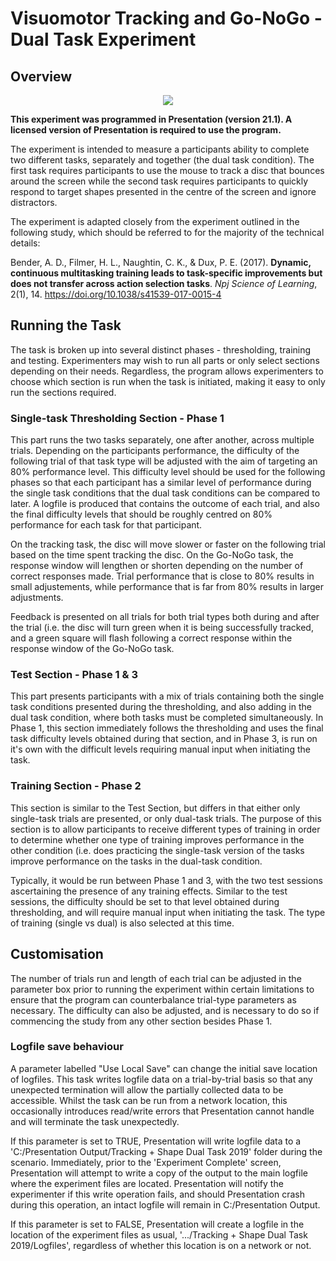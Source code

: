 # Visuomotor Tracking and Go-NoGo - Dual Task Experiment

## Overview

<p align="center"> <img src="https://github.com/mike-ology/Dual-visual-tracking-and-shape-discrimination-task/blob/master/Stimuli/example.gif"> </p>

**This experiment was programmed in Presentation (version 21.1). A licensed version of Presentation is required to use the program.**
 
The experiment is intended to measure a participants ability to complete two different tasks, separately and together (the dual task condition). The first task requires participants to use the mouse to track a disc that bounces around the screen while the second task requires participants to quickly respond to target shapes presented in the centre of the screen and ignore distractors.

The experiment is adapted closely from the experiment outlined in the following study, which should be referred to for the majority of the technical details:

Bender, A. D., Filmer, H. L., Naughtin, C. K., & Dux, P. E. (2017). **Dynamic, continuous multitasking training leads to task-specific improvements but does not transfer across action selection tasks**. *Npj Science of Learning*, 2(1), 14. https://doi.org/10.1038/s41539-017-0015-4

## Running the Task

The task is broken up into several distinct phases - thresholding, training and testing. Experimenters may wish to run all parts or only select sections depending on their needs. Regardless, the program allows experimenters to choose which section is run when the task is initiated, making it easy to only run the sections required.

### Single-task Thresholding Section - Phase 1

This part runs the two tasks separately, one after another, across multiple trials. Depending on the participants performance, the difficulty of the following trial of that task type will be adjusted with the aim of targeting an 80% performance level. This difficulty level should be used for the following phases so that each participant has a similar level of performance during the single task conditions that the dual task conditions can be compared to later. A logfile is produced that contains the outcome of each trial, and also the final difficulty levels that should be roughly centred on 80% performance for each task for that participant.

On the tracking task, the disc will move slower or faster on the following trial based on the time spent tracking the disc. On the Go-NoGo task, the response window will lengthen or shorten depending on the number of correct responses made. Trial performance that is close to 80% results in small adjustements, while performance that is far from 80% results in larger adjustments. 

Feedback is presented on all trials for both trial types both during and after the trial (i.e. the disc will turn green when it is being successfully tracked, and a green square will flash following a correct response within the response window of the Go-NoGo task.

### Test Section - Phase 1 & 3

This part presents participants with a mix of trials containing both the single task conditions presented during the thresholding, and also adding in the dual task condition, where both tasks must be completed simultaneously. In Phase 1, this section immediately follows the thresholding and uses the final task difficulty levels obtained during that section, and in Phase 3, is run on it's own with the difficult levels requiring manual input when initiating the task.

### Training Section - Phase 2

This section is similar to the Test Section, but differs in that either only single-task trials are presented, or only dual-task trials. The purpose of this section is to allow participants to receive different types of training in order to determine whether one type of training improves performance in the other condition (i.e. does practicing the single-task version of the tasks improve performance on the tasks in the dual-task condition.

Typically, it would be run between Phase 1 and 3, with the two test sessions ascertaining the presence of any training effects. Similar to the test sessions, the difficulty should be set to that level obtained during thresholding, and will require manual input when initiating the task. The type of training (single vs dual) is also selected at this time.

## Customisation

The number of trials run and length of each trial can be adjusted in the parameter box prior to running the experiment within certain limitations to ensure that the program can counterbalance trial-type parameters as necessary. The difficulty can also be adjusted, and is necessary to do so if commencing the study from any other section besides Phase 1.

### Logfile save behaviour

A parameter labelled "Use Local Save" can change the initial save location of logfiles. This task writes logfile data on a trial-by-trial basis so that any unexpected termination will allow the partially collected data to be accessible. Whilst the task can be run from a network location, this occasionally introduces read/write errors that Presentation cannot handle and will terminate the task unexpectedly. 

If this parameter is set to TRUE, Presentation will write logfile data to a 'C:/Presentation Output/Tracking + Shape Dual Task 2019' folder during the scenario. Immediately, prior to the 'Experiment Complete' screen, Presentation will attempt to write a copy of the output to the main logfile where the experiment files are located. Presentation will notify the experimenter if this write operation fails, and should Presentation crash during this operation, an intact logfile will remain in C:/Presentation Output. 

If this parameter is set to FALSE, Presentation will create a logfile in the location of the experiment files as usual, '.../Tracking + Shape Dual Task 2019/Logfiles', regardless of whether this location is on a network or not.
